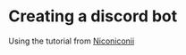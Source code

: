 # Creating a discord bot

Using the tutorial from [Niconiconii](https://www.youtube.com/watch?v=Zo184YYdqkQ&list=PLOlSzPEdp-bRnCzZX6qnKehutm2nb_tN-&index=2)
